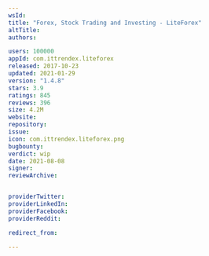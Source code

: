 ```yaml
---
wsId: 
title: "Forex, Stock Trading and Investing - LiteForex"
altTitle: 
authors:

users: 100000
appId: com.ittrendex.liteforex
released: 2017-10-23
updated: 2021-01-29
version: "1.4.8"
stars: 3.9
ratings: 845
reviews: 396
size: 4.2M
website: 
repository: 
issue: 
icon: com.ittrendex.liteforex.png
bugbounty: 
verdict: wip
date: 2021-08-08
signer: 
reviewArchive:


providerTwitter: 
providerLinkedIn: 
providerFacebook: 
providerReddit: 

redirect_from:

---
```



